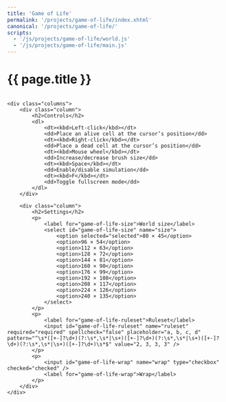 ```yaml
---
title: 'Game of Life'
permalink: '/projects/game-of-life/index.xhtml'
canonical: '/projects/game-of-life/'
scripts:
  - '/js/projects/game-of-life/world.js'
  - '/js/projects/game-of-life/main.js'
---
```


# {{ page.title }} #
<form id="game-of-life">
	<output class="bordered" style="display: block;">
		<canvas id="game-of-life-canvas"></canvas>
	</output>

	<div class="columns">
		<div class="column">
			<h2>Controls</h2>
			<dl>
				<dt><kbd>Left-click</kbd></dt>
				<dd>Place an alive cell at the cursor’s position</dd>
				<dt><kbd>Right-click</kbd></dt>
				<dd>Place a dead cell at the cursor’s position</dd>
				<dt><kbd>Mouse wheel</kbd></dt>
				<dd>Increase/decrease brush size</dd>
				<dt><kbd>Space</kbd></dt>
				<dd>Enable/disable simulation</dd>
				<dt><kbd>F</kbd></dt>
				<dd>Toggle fullscreen mode</dd>
			</dl>
		</div>

		<div class="column">
			<h2>Settings</h2>
			<p>
				<label for="game-of-life-size">World size</label>
				<select id="game-of-life-size" name="size">
					<option selected="selected">80 × 45</option>
					<option>96 × 54</option>
					<option>112 × 63</option>
					<option>128 × 72</option>
					<option>144 × 81</option>
					<option>160 × 90</option>
					<option>176 × 99</option>
					<option>192 × 108</option>
					<option>208 × 117</option>
					<option>224 × 126</option>
					<option>240 × 135</option>
				</select>
			</p>
			<p>
				<label for="game-of-life-ruleset">Ruleset</label>
				<input id="game-of-life-ruleset" name="ruleset" required="required" spellcheck="false" placeholder="a, b, c, d" pattern="^\s*([+-]?\d+)(?:\s*,\s*|\s+)([+-]?\d+)(?:\s*,\s*|\s+)([+-]?\d+)(?:\s*,\s*|\s+)([+-]?\d+)\s*$" value="2, 3, 3, 3" />
			</p>
			<p>
				<input id="game-of-life-wrap" name="wrap" type="checkbox" checked="checked" />
				<label for="game-of-life-wrap">Wrap</label>
			</p>
		</div>
	</div>
</form>